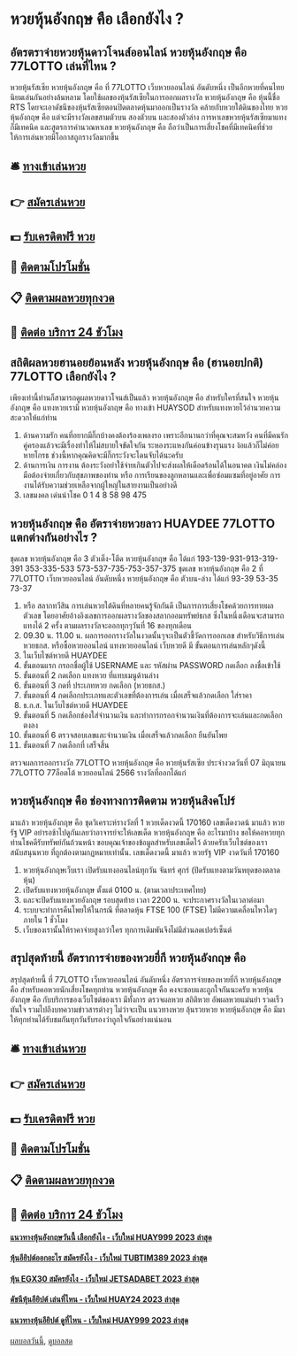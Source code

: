 # หวยหุ้นอังกฤษ คือ เลือกยังไง ?
## อัตรตราจ่ายหวยหุ้นดาวโจนส์ออนไลน์ หวยหุ้นอังกฤษ คือ 77LOTTO เล่นที่ไหน ?
หวยหุ้นรัสเซีย หวยหุ้นอังกฤษ คือ ที่ 77LOTTO เว็บหวยออนไลน์ อันดับหนึ่ง เป็นอีกหวยที่คนไทยนิยมเล่นกันอย่างล้นหลาม โดยใช้ผลของหุ้นรัสเซียในการออกผลรางวัล หวยหุ้นอังกฤษ คือ หุ้นนี้ชื่อ RTS โดยจะเอาดัชนีของหุ้นรัสเซียตอนปิดตลาดหุ้นมาออกเป็นรางวัล คล้ายกับหวยใต้ดินของไทย หวยหุ้นอังกฤษ คือ แต่จะมีรางวัลเลขสามตัวบน สองตัวบน และสองตัวล่าง การหาเลขหวยหุ้นรัสเซียมาแทงก็มีเทคนิค และสูตรการคำนวณหาเลข หวยหุ้นอังกฤษ คือ ถือว่าเป็นการเสี่ยงโชคที่มีเทคนิคที่ช่วยให้การเล่นหวยมีโอกาสถูกรางวัลมากขึ้น

## 🛎 [ทางเข้าเล่นหวย](https://bit.ly/3BG5bNw)
## 👉 [สมัครเล่นหวย](https://bit.ly/3BG5bNw)
## 💵 [รับเครดิตฟรี หวย](https://bit.ly/3C3mvgS)
## 👑 [ติดตามโปรโมชั่น](https://bit.ly/3C3mvgS)
## 📋 [ติดตามผลหวยทุกงวด](https://bit.ly/3C3mvgS)
## 📱 [ติดต่อ บริการ 24 ชัวโมง](https://bit.ly/3C3mvgS)

## สถิติผลหวยฮานอยย้อนหลัง หวยหุ้นอังกฤษ คือ (ฮานอยปกติ) 77LOTTO เลือกยังไง ?
เพียงเท่านี้ท่านก็สามารถดูผลหวยดาวโจนส์เป็นแล้ว หวยหุ้นอังกฤษ คือ สำหรับใครที่สนใจ หวยหุ้นอังกฤษ คือ แทงหวยเรามี หวยหุ้นอังกฤษ คือ ทางเข้า HUAYSOD สำหรับแทงหวยไว้อำนวยความสะดวกให้แก่ท่าน
1. ด้านความรัก คนที่อยากมีกิ๊กบ้างคงต้องร้องเพลงรอ เพราะอีกนานกว่าที่คุณจะสมหวัง คนที่มีคนรักคู่ครองแล้วจะมีเรื่องทำให้ไม่สบายใจขัดใจกัน ระหองระแหงกันค่อนข้างรุนแรง ง้อแล้วก็ไม่ค่อยหายโกรธ ช่วงนี้หากคุณคิดจะมีกิ๊กระวังจะโดนจับได้นะครับ
2. ด้านการเงิน การงาน ต้องระวังอย่าใช้จ่ายเกินตัวไปจะส่งผลให้เดือดร้อนได้ในอนาคต เงินไม่คล่องมือต้องจ่ายเกี่ยวกับสุขภาพของท่าน หรือ การเรียนของลูกหลานและเพื่อซ่อมแซมที่อยู่อาศัย การงานได้รับความช่วยเหลือจากผู้ใหญ่ในสายงานเป็นอย่างดี
3. เลขมงคล เด่นนำโชค 0 1 4 8 58 98 475

## หวยหุ้นอังกฤษ คือ อัตราจ่ายหวยลาว HUAYDEE 77LOTTO แตกต่างกันอย่างไร ?
ชุดเลข หวยหุ้นอังกฤษ คือ 3 ตัวเต็ง-โตีด หวยหุ้นอังกฤษ คือ ได้แก่
193-139-931-913-319-391
353-335-533
573-537-735-753-357-375
ชุดเลข หวยหุ้นอังกฤษ คือ 2 ที่ 77LOTTO เว็บหวยออนไลน์ อันดับหนึ่ง หวยหุ้นอังกฤษ คือ ตัวบน-ล่าง ได้แก่
93-39
53-35
73-37
1. หรือ สลากทวีสิน การเล่นหวยใต้ดินที่หลายคนรู้จักกันดี เป็นการการเสี่ยงโชคด้วยการทายผลตัวเลข โดยอาศัยอ้างอิงเลขการออกผลรางวัลของสลากออมทรัพย์ธกส ซึ่งในหนึ่งเดือนจะสามารถแทงได้ 2 ครั้ง ตามผลรางวัลจะออกทุกๆวันที่ 16 ของทุกเดือน
2. 09.30 น. 11.00 น. ผลการออกรางวัลในงวดนั้นๆจะเป็นตัวชี้วัดการออกเลข สำหรับวิธีการเล่นหวยธกส. หรือซื้อหวยออนไลน์ แทงหวยออนไลน์ เว็บหวยดี มี ขั้นตอนการเล่นหลักๆดังนี้
3. ในเว็บไซต์หวยดี HUAYDEE
4. ขั้นตอนแรก กรอกชื่อผู้ใช้ USERNAME และ รหัสผ่าน PASSWORD กดเลือก ลงชื่อเข้าใช้
5. ขั้นตอนที่ 2 กดเลือก แทงหวย ที่แทบเมนูด้านล่าง
6. ขั้นตอนที่ 3 กดที่ ประเภทหวย กดเลือก (หวยธกส.)
7. ขั้นตอนที่ 4 กดเลือกประเภทและตัวเลขที่ต้องการเล่น เมื่อเสร็จแล้วกดเลือก ใส่ราคา
8. ธ.ก.ส. ในเว็บไซต์หวยดี HUAYDEE
9. ขั้นตอนที่ 5 กดเลือกช่องใส่จำนวนเงิน และทำการกรอกจำนวนเงินที่ต้องการจะเล่นและกดเลือก ตงลง
10. ขั้นตอนที่ 6 ตรวจสอบเลขและจำนวนเงิน เมื่อเสร็จแล้วกดเลือก ยืนยันโพย
11. ขั้นตอนที่ 7 กดเลือกที่ เสร็จสิ้น

ตรวจผลการออกรางวัล 77LOTTO หวยหุ้นอังกฤษ คือ หวยหุ้นรัสเซีย ประจำงวดวันที่ 07 มิถุนายน 77LOTTO 77ล็อตโต้ หวยออนไลน์ 2566 รางวัลที่ออกได้แก่

## หวยหุ้นอังกฤษ คือ ช่องทางการติดตาม หวยหุ้นสิงคโปร์
มาแล้ว หวยหุ้นอังกฤษ คือ ชุดวิเคราะห์รางวัลที่ 1 หวยเด็ดงวดนี้ 170160 เลขเด็ดงวดน้ มาแล้ว หวยรัฐ VIP อย่ารอช้าไปดูกันเลยว่าอาจารย์จะให้เลขเด็ด หวยหุ้นอังกฤษ คือ อะไรมาบ้าง ขอให้คอหวยทุกท่านโชคดีรับทรัพย์กันถ้วนหน้า
ขอบคุณเจ้าของข้อมูลสำหรับเลขเด็ดไว้ ด้วยครับเว็บไซต์ของเราสนับสนุนหวย ที่ถูกต้องตามกฏหมายเท่านั้น.
เลขเด็ดงวดนี้ มาแล้ว หวยรัฐ VIP งวดวันที่ 170160
1. หวยหุ้นอังกฤษเว็บเรา เปิดรับแทงออนไลน์ทุกวัน จันทร์ ศุกร์ (ปิดรับแทงตามวันหยุดของตลาดหุ้น)
2. เปิดรับแทงหวยหุ้นอังกฤษ ตั้งแต่ 0100 น. (ตามเวลาประเทศไทย)
3. และจะปิดรับแทงหวยอังกฤษ รอบสุดท้าย เวลา 2200 น. จะประกาศรางวัลในเวลาต่อมา
4. ระบบจะทำการคืนโพยให้ในกรณี ที่ตลาดหุ้น FTSE 100 (FTSE) ไม่มีความเคลื่อนไหวใดๆ ภายใน 1 ชั่วโมง
5. เว็บของเรานั้นให้ราคาจ่ายสูงกว่าใคร ทุกการเดิมพันจึงไม่มีส่วนลดเปอร์เซ็นต์

## สรุปสุดท้ายนี้ อัตราการจ่ายของหวยยี่กี หวยหุ้นอังกฤษ คือ
สรุปสุดท้ายนี้ ที่ 77LOTTO เว็บหวยออนไลน์ อันดับหนึ่ง อัตราการจ่ายของหวยยี่กี หวยหุ้นอังกฤษ คือ สำหรับคอหวยนักเสี่ยงโชคทุกท่าน หวยหุ้นอังกฤษ คือ คงจะชอบและถูกใจกันนะครับ หวยหุ้นอังกฤษ คือ กับบริการของเว็บไซต์ของเรา มีทั้งการ ตรวจผลหวย สถิติหวย อัพผลหวยแม่นยำ รวดเร็วทันใจ รวมไปถึงบทความข่าวสารต่างๆ ไม่ว่าจะเป็น แนวทางหวย ลุ้นรวยหวย หวยหุ้นอังกฤษ คือ มีมาให้ทุกท่านได้รับชมกันทุกวันรับรองว่าถูกใจกันอย่างแน่นอน

## 🛎 [ทางเข้าเล่นหวย](https://bit.ly/3BG5bNw)
## 👉 [สมัครเล่นหวย](https://bit.ly/3BG5bNw)
## 💵 [รับเครดิตฟรี หวย](https://bit.ly/3C3mvgS)
## 👑 [ติดตามโปรโมชั่น](https://bit.ly/3C3mvgS)
## 📋 [ติดตามผลหวยทุกงวด](https://bit.ly/3C3mvgS)
## 📱 [ติดต่อ บริการ 24 ชัวโมง](https://bit.ly/3C3mvgS)

#### [แนวทางหุ้นอังกฤษวันนี้ เลือกยังไง - เว็บใหม่ HUAY999 2023 ล่าสุด](https://atom.io/themes/แนวทางหุ้นอังกฤษวันนี้%20เลือกยังไง%20-%20เว็บใหม่%20huay999%202023%20ล่าสุด)
#### [หุ้นอียิปต์ออกอะไร สมัครยังไง - เว็บใหม่ TUBTIM389 2023 ล่าสุด](https://atom.io/themes/หุ้นอียิปต์ออกอะไร%20สมัครยังไง%20-%20เว็บใหม่%20tubtim389%202023%20ล่าสุด)
#### [หุ้น EGX30 สมัครยังไง - เว็บใหม่ JETSADABET 2023 ล่าสุด](https://atom.io/themes/หุ้น%20egx30%20สมัครยังไง%20-%20เว็บใหม่%20jetsadabet%202023%20ล่าสุด)
#### [ดัชนีหุ้นอียิปต์ เล่นที่ไหน - เว็บใหม่ HUAY24 2023 ล่าสุด](https://atom.io/themes/ดัชนีหุ้นอียิปต์%20เล่นที่ไหน%20-%20เว็บใหม่%20huay24%202023%20ล่าสุด)
#### [แนวทางหุ้นอียิปต์ ดูที่ไหน - เว็บใหม่ HUAY999 2023 ล่าสุด](https://atom.io/themes/แนวทางหุ้นอียิปต์%20ดูที่ไหน%20-%20เว็บใหม่%20huay999%202023%20ล่าสุด)

[ผลบอลวันนี้](https://siamsport.tv "ผลบอลวันนี้"), [ดูบอลสด](https://siamsport.tv/ดูบอลสด "ดูบอลสด")